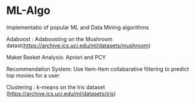 # ML-Algo

Implementatio of popular ML and Data Mining algorithms 

Adaboost : Adaboosting on the Mushroom datast(https://archive.ics.uci.edu/ml/datasets/mushroom)                               
                                                                                                                               
Maket Basket Analysis:                                                                                                                                       Apriori and PCY                                                                                                                                               

Recommendation System: Use Item-Item collabarative filtering to predict top movies for a user

Clustering : k-means on the Iris dataset (https://archive.ics.uci.edu/ml/datasets/iris)